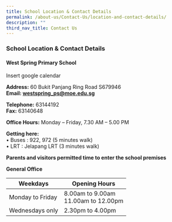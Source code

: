 ```yaml
---
title: School Location & Contact Details
permalink: /about-us/Contact-Us/location-and-contact-details/
description: ""
third_nav_title: Contact Us
---
```

### School Location & Contact Details

#### West Spring Primary School

Insert google calendar

**Address:** 60 Bukit Panjang Ring Road S679946<br>
**Email: [westspring\_ps@moe.edu.sg](mailto:westspring_ps@moe.edu.sg)**

**Telephone:** 63144192<br>
**Fax:** 63140648

**Office Hours:** Monday – Friday, 7.30 AM – 5.00 PM

**Getting here:**  
• Buses : 922, 972 (5 minutes walk)  
• LRT : Jelapang LRT (3 minutes walk)

**Parents and visitors permitted time to enter the school premises**

**General Office**

| Weekdays | Opening Hours |
|---|---|
| Monday to Friday | 8.00am to 9.00am<br>11.00am to 12.00pm |
| Wednesdays only | 2.30pm to 4.00pm |